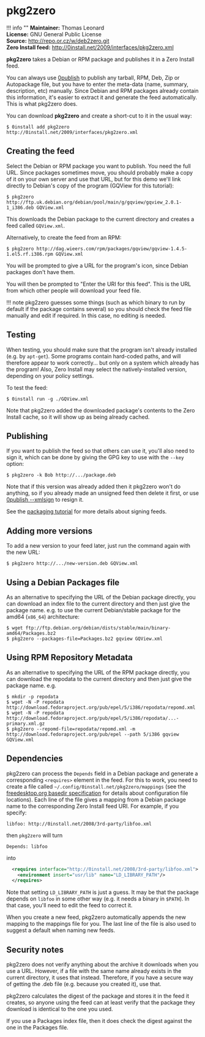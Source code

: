 # pkg2zero

!!! info ""
    **Maintainer:** Thomas Leonard  
    **License:** GNU General Public License  
    **Source:** <http://repo.or.cz/w/deb2zero.git>  
    **Zero Install feed:** <http://0install.net/2009/interfaces/pkg2zero.xml>

**pkg2zero** takes a Debian or RPM package and publishes it in a Zero Install feed.

You can always use [0publish](0publish.md) to publish any tarball, RPM, Deb, Zip or Autopackage file, but you have to enter the meta-data (name, summary, description, etc) manually. Since Debian and RPM packages already contain this information, it's easier to extract it and generate the feed automatically. This is what pkg2zero does.

You can download **pkg2zero** and create a short-cut to it in the usual way:

```shell
$ 0install add pkg2zero http://0install.net/2009/interfaces/pkg2zero.xml
```

## Creating the feed

Select the Debian or RPM package you want to publish. You need the full URL. Since packages sometimes move, you should probably make a copy of it on your own server and use that URL, but for this demo we'll link directly to Debian's copy of the program (GQView for this tutorial):

```shell
$ pkg2zero http://ftp.uk.debian.org/debian/pool/main/g/gqview/gqview_2.0.1-1_i386.deb GQView.xml
```

This downloads the Debian package to the current directory and creates a feed called `GQView.xml`.

Alternatively, to create the feed from an RPM:

```shell
$ pkg2zero http://dag.wieers.com/rpm/packages/gqview/gqview-1.4.5-1.el5.rf.i386.rpm GQView.xml
```

You will be prompted to give a URL for the program's icon, since Debian packages don't have them.

You will then be prompted to "Enter the URI for this feed". This is the URL from which other people will download your feed file.

!!! note
    pkg2zero guesses some things (such as which binary to run by default if the package contains several) so you should check the feed file manually and edit if required. In this case, no editing is needed.

## Testing

When testing, you should make sure that the program isn't already installed (e.g. by `apt-get`). Some programs contain hard-coded paths, and will therefore appear to work correctly... but only on a system which already has the program! Also, Zero Install may select the natively-installed version, depending on your policy settings.

To test the feed:

```shell
$ 0install run -g ./GQView.xml
```

Note that pkg2zero added the downloaded package's contents to the Zero Install cache, so it will show up as being already cached.

## Publishing

If you want to publish the feed so that others can use it, you'll also need to sign it, which can be done by giving the GPG key to use with the `--key` option:

```shell
$ pkg2zero -k Bob http://.../package.deb
```

Note that if this version was already added then it pkg2zero won't do anything, so if you already made an unsigned feed then delete it first, or use [0publish --xmlsign](0publish.md) to resign it.

See the [packaging tutorial](../packaging/index.md) for more details about signing feeds.

## Adding more versions

To add a new version to your feed later, just run the command again with the new URL:

```shell
$ pkg2zero http://.../new-version.deb GQView.xml
```

## Using a Debian Packages file

As an alternative to specifying the URL of the Debian package directly, you can download an index file to the current directory and then just give the package name. e.g. to use the current Debian/stable package for the amd64 (`x86_64`) architecture:

```shell
$ wget ftp://ftp.debian.org/debian/dists/stable/main/binary-amd64/Packages.bz2
$ pkg2zero --packages-file=Packages.bz2 gqview GQView.xml
```

## Using RPM Repository Metadata

As an alternative to specifying the URL of the RPM package directly, you can download the repodata to the current directory and then just give the package name. e.g.

```shell
$ mkdir -p repodata
$ wget -N -P repodata http://download.fedoraproject.org/pub/epel/5/i386/repodata/repomd.xml
$ wget -N -P repodata http://download.fedoraproject.org/pub/epel/5/i386/repodata/...-primary.xml.gz
$ pkg2zero --repomd-file=repodata/repomd.xml -m http://download.fedoraproject.org/pub/epel --path 5/i386 gqview GQView.xml
```

## Dependencies

pkg2zero can process the `Depends` field in a Debian package and generate a corresponding `<requires>` element in the feed. For this to work, you need to create a file called `~/.config/0install.net/pkg2zero/mappings` (see the [freedesktop.org basedir specification](http://www.freedesktop.org/wiki/Specifications/basedir-spec) for details about configuration file locations). Each line of the file gives a mapping from a Debian package name to the corresponding Zero Install feed URI. For example, if you specify:

```
libfoo: http://0install.net/2008/3rd-party/libfoo.xml
```

then `pkg2zero` will turn

```
Depends: libfoo
```

into

```xml
  <requires interface="http://0install.net/2008/3rd-party/libfoo.xml">
    <environment insert="usr/lib" name="LD_LIBRARY_PATH"/>
  </requires>
```

Note that setting `LD_LIBRARY_PATH` is just a guess. It may be that the package depends on `libfoo` in some other way (e.g. it needs a binary in `$PATH`). In that case, you'll need to edit the feed to correct it.

When you create a new feed, pkg2zero automatically appends the new mapping to the mappings file for you. The last line of the file is also used to suggest a default when naming new feeds.

## Security notes

pkg2zero does not verify anything about the archive it downloads when you use a URL. However, if a file with the same name already exists in the current directory, it uses that instead. Therefore, if you have a secure way of getting the .deb file (e.g. because you created it), use that.

pkg2zero calculates the digest of the package and stores it in the feed it creates, so anyone using the feed can at least verify that the package they download is identical to the one you used.

If you use a Packages index file, then it does check the digest against the one in the Packages file.

